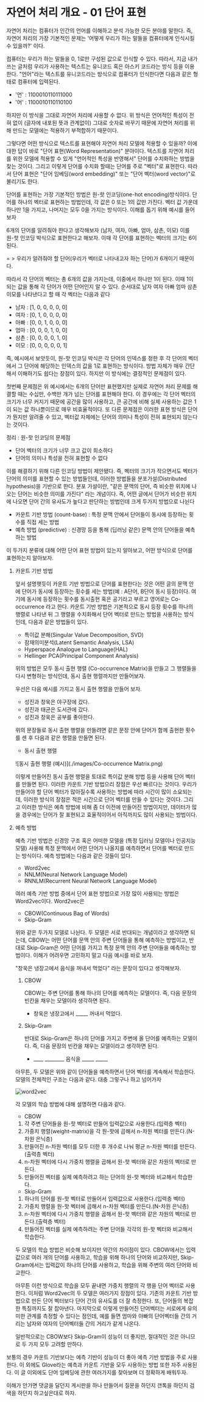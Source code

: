 # 자연어 처리 개요 - 01 단어 표현



자연어 처리는 컴퓨터가 인간의 언어를 이해하고 분석 가능한 모든 분야를 말한다. 즉, 자연어 처리의 가장 기본적인 문제는 '어떻게 우리가 하는 말들을 컴퓨터에게 인식시킬 수 있을까?' 이다.

컴퓨터는 우리가 하는 말들을 0, 1로만 구성된 값으로 인식할 수 있다. 따라서, 지금 내가 쓰는 글처럼 우리가 사용하는 텍스트는 유니코드 혹은 아스키 코드라는 방식 등을 이용한다. "언어"라는 텍스트를 유니코드라는 방식으로 컴퓨터가 인식한다면 다음과 같은 형태로 컴퓨터에 입력된다.

- '언' : 1100010110111000
- '어' : 1100010110110100

하지만 이 방식을 그대로 자연어 처리에 사용할 수 없다. 위 방식은 언어적인 특성이 전혀 없이 (글자에 내포된 뜻과 관계없이) 그대로 숫자로 바꾸기 때문에 자연어 처리를 위해 만드는 모델에는 적용하기 부적합하기 때문이다.

그렇다면 어떤 방식으로 텍스트를 표현해야 자연어 처리 모델에 적용할 수 있을까? 이에 대한 답이 바로 "단어 표현(Word Representation)" 분야이다. 텍스트를 자연어 처리를 위한 모델에 적용할 수 있게 "언어적인 특성을 반영해서" 단어를 수치화하는 방법을 찾는 것이다. 그리고 이렇게 단어를 수치화 할때는 단어를 주로 "벡터"로 표현한다. 따라서 단어 표현은 "단어 임베딩(word embedding)" 또는 "단어 벡터(word vector)"로 불리기도 한다.

단어를 표현하는 가장 기본적인 방법은 원-핫 인코딩(one-hot encoding)방식이다. 단어를 하나의 벡터로 표현하는 방법인데, 각 값은 0 또는 1의 값만 가진다. 벡터 값 가운데 하나만 1을 가지고, 나머지는 모두 0을 가지는 방식이다. 이해를 돕기 위해 예시를 들어보자

6개의 단어를 알려줘야 한다고 생각해보자 (남자, 여자, 아빠, 엄마, 삼촌, 이모) 이를 원-핫 인코딩 박식으로 표현한다고 해보자. 이때 각 단어를 표현하는 벡터의 크기는 6이 된다. 

= > 우리가 알려줘야 할 단어(우리가 벡터로 나타내고자 하는 단어)가 6개이기 때문이다.

따라서 각 단어의 벡터는 총 6개의 값을 가지는데, 이중에서 하나만 1이 된다. 이때 1이 되는 값을 통해 각 단어가 어떤 단어인지 알 수 있다. 순서대로 남자 여자 아빠 엄마 삼촌 이모를 나타낸다고 할 때 각 벡터는 다음과 같다

- 남자 : [1, 0, 0, 0, 0, 0]
- 여자 : [0, 1, 0, 0, 0, 0]
- 아빠 : [0, 0, 1, 0, 0, 0]
- 엄마 : [0, 0, 0, 1, 0, 0]
- 삼촌 : [0, 0, 0, 0, 1, 0]
- 이모 : [0, 0, 0, 0, 0, 1]

즉, 예시에서 보앗듯이,  원-핫 인코딩 박식은 각 단어의 인덱스를 정한 후 각 단어의 벡터에서 그 단어에 해당하는 인덱스의 값을 1로 표현하는 방식이다. 방법 자체가 매우 간단해서 이해하기도 쉽다는 장점이 있다. 하지만 이 방식에는 결정적인 문제점이 있다. 

첫번째 문제점은 위 예시에서는 6개의 단어만 표현했지만 실제로 자연어 처리 문제를 해결할 때는 수십만, 수백만 개가 넘는 단어를 표현해야 한다. 이 경우에는 각 단어 벡터의 크기가 너무 커지기 때문에 공간을 많이 사용하고, 큰 공간에 비해 실제 사용하는 값은 1이 되는 값 하나뿐이므로 매우 비효율적이다. 또 다른 문제점은 이러한 표현 방식은 단어가 뭔지만 알려줄 수 있고, 벡터값 자체에는 단어의 의미나 특성이 전혀 표현되지 않는다는 것이다.

정리 : 원-핫 인코딩의 문제점

- 단어 벡터의 크기가 너무 크고 값이 희소하다
- 단어의 의미나 특성을 전혀 표현할 수 없다

이를 해결하기 위해 다른 인코딩 방법이 제안됐다. 즉, 벡터의 크기가 작으면서도 벡터가 단어의 의미를 표현할 수 있는 방법들인데, 이러한 방법들을 분포가설(Distributed hypothesis)을 기반으로 한다. 분포 가설이란, "같은 문맥의 단어, 즉 비슷한 위치에 나오는 단어는 비슷한 의미를 가진다" 라는 개념이다. 즉, 어떤 글에서 단어가 비슷한 위치에 나오면 단어 간의 유사도가 높다고 판단하는 방법인데 크게 두가지 방법으로 나뉜다

- 카운트 기반 방법 (count-base) : 특정 문맥 안에서 단어들이 동시에 등장하는 횟수를 직접 세는 방법
- 예측 방법 (predictive) : 신경망 등을 통해 (딥러닝 같은) 문맥 안의 단어들을 예측하는 방법

이 두가지 분류에 대해 어떤 단어 표현 방법이 있는지 알아보고, 어떤 방식으로 단어를 표현하는지 알아보자.

1. 카운트 기반 방법

    앞서 설명햇듯이 카운트 기반 방법으로 단어를 표현한다는 것은 어떤 글의 문맥 안에 단어가 동시에 등장하는 횟수를 세는 방법(예 : A단어, B단어 동시 등장)이다. 여기에 동시에 등장하는 횟수를 동시출현 혹은 공기라고 부르고 영어로는 Co-occurrence 라고 한다. 카운트 기반 방법은 기본적으로 동시 등장 횟수를 하나의 행렬로 나타낸 뒤 그 행렬을 수치화해서 단어 벡터로 만드는 방법을 사용하는 방식인데, 다음과 같은 방법들이 있다.

    - 특이값 분해(Singular Value Decomposition, SVD)
    - 잠재의미분석(Latent Semantic Analysis, LSA)
    - Hyperspace Analogue to Language(HAL)
    - Hellinger PCA(Principal Component Analysis)

    위의 방법은 모두 동시 출현 행렬 (Co-occurrence Matrix)을 만들고 그 행렬들을 다시 변형하는 방식인데, 동시 출현 행렬까지만 만들어보자.

    우선은 다음 예시를 가지고 동시 출현 행렬을 만들어 보자.

    - 성진과 창욱은 야구장에 갔다.
    - 성진과 태균은 도서관에 갔다.
    - 성진과 창욱은 공부를 좋아한다.

    위의 문장들로 동시 출현 행렬을 만들려면 같은 문장 안에 단어가 함께 출현한 횟수를 센 후 다음과 같은 행렬을 만들면 된다.

    - 동시 출현 행렬

    ![동시 출현 행렬 (예시)](./images/Co-occurrence Matrix.png)

    이렇게 만들어진 동시 출현 행렬을 토대로 특이값 분해 방법 등을 사용해 단어 벡터를 만들면 된다. 이러한 카운트 기반 방법으리 장점은 우선 빠르다는 것이다. 우리가 만들어야 할 단어 벡터가 많아질수록 사용하는 방법에 따라 시간이 많이 소요되는데, 이러한 방식의 장점은 적은 시간으로 단어 벡터를 만들 수 있다는 것이다. 그리고 이러한 방식은 예측 방법에 비해 좀 더 이전에 만들어진 방법이지만, 데이터가 많을 경우에는 단어가 잘 표현되고 효율적이어서 아직까지도 많이 사용되는 방법이다.

2. 예측 방법

    예측 기반 방법은 신경망 구조 혹은 어떠한 모델을 (특정 딥러닝 모델이나 인공지능 모델) 사용해 특정 문맥에서 어떤 단어가 나올지를 예측하면서 단어를 벡터로 만드는 방식이다. 예측 방법에는 다음과 같은 것들이 있다.

    - Word2vec
    - NNLM(Neural Network Language Model)
    - RNNLM(Recurrent Neural Network Language Model)

    여러 예측 기반 방법 중에서 단어 표현 방법으로 가장 많이 사용되는 방법은 Word2vec이다. Word2vec은 

    - CBOW(Continuous Bag of Words)
    - Skip-Gram

    위와 같은 두가지 모델로 나뉜다.  두 모델은 서로 반대되는 개념이라고 생각하면 되는데, CBOW는 어떤 단어를 문맥 안의 주변 단어들을 통해 예측하는 방법이고, 반대로 Skip-Gram은 어떤 단어를 가지고 특정 문맥 안의 주변 단어들을 예측하는 방법이다. 이해가 어려우면 고민하지 말고 다음 예시를 바로 보자.

    "창욱은 냉장고에서 음식을 꺼내서 먹었다" 라는 문장이 있다고 생각해보자.

    1. CBOW

        CBOW는 주변 단어를 통해 하나의 단어를 예측하는 모델이다. 즉, 다음 문장의 빈칸을 채우는 모델이라 생각하면 된다.

        - 창욱은 냉장고에서 _____ 꺼내서 먹었다.
    2. Skip-Gram

        반대로 Skip-Gram은 하나의 단어를 가지고 주변에 올 단어를 예측하는 모델이다. 즉, 다음 문장의 빈칸을 채우는 모델이라고 생각하면 된다.

        - ____ ________ 음식을 _____ _____

    아무튼, 두 모델은 위와 같이 단어들을 예측하면서 단어 벡터를 계속해서 학습한다. 모델의 전체적인 구조는 다음과 같다. 대충 그렇구나 하고 넘어가자

    ![word2vec](./images/word2vec.png)

    각 모델의 학습 방법에 대해 설명하면 다음과 같다.

    - CBOW
    1. 각 주변 단어들을 원-핫 벡터로 만들어 입력값으로 사용한다.(입력층 벡터)
    2. 가중치 행렬(weight-matrix)을 각 원-핫에 곱해서 n-차원 벡터를 만든다.(N-차원 은닉층)
    3. 만들어진 n-차원 벡터를 모두 더한 후 개수로 나눠 평균 n-차원 벡터를 만든다.(출력층 벡터)
    4. n-차원 벡터에 다시 가중치 행렬을 곱해서 원-핫 벡터와 같은 차원의 벡터로 만든다.
    5. 만들어진 벡터를 실제 예측하려고 하는 단어의 원-핫 벡터와 비교해서 학습한다.

    - Skip-Gram
    1. 하나의 단어를 원-핫 벡터로 만들어서 입력값으로 사용한다.(입력층 벡터)
    2. 가중치 행렬을 원-핫 벡터에 곱해서 n-차원 벡터를 만든다.(N-차원 은닉층)
    3. n-차원 벡터에 다시 가중치 행렬을 곱해서 원-핫 벡터와 같은 차원의 벡터로 만든다.(출력층 벡터)
    4. 만들어진 벡터를 실제 예측하려는 주변 단어들 각각의 원-핫 벡터와 비교해서 학습한다.

    두 모델의 학습 방법은 비슷해 보이지만 약간의 차이점이 있다. CBOW에서는 입력값으로 여러 개의 단어를 사용하고, 학습을 위해 하나의 단어와 비교하지만, Skip-Gram에서는 입력값이 하나의 단어를 사용하고, 학습을 위해 주변의 여러 단어와 비교한다.

    아무튼 이런 방식으로 학습을 모두 끝내면 가중치 행렬의 각 행을 단어 벡터로 사용한다. 이처럼 Word2vec의 두 모델은 여러가지 장점이 있다. 기존의 카운트 기반 방법으로 만든 단어 벡터보다 단어 간의 유사도를 더 잘 측정한다. 또, 단어들의 복잡한 특징까지도 잘 잡아낸다. 마지막으로 이렇게 만들어진 단어벡터는 서로에게 유의미한 관계를 측정할 수 있다는 점인데, 예를 들면 엄마와 아빠의 단어벡터들 간의 거리는 남자와 여자의 단어벡터들 간의 거리가 같게 나온다.

    일반적으로는 CBOW보다 Skip-Gram이 성능이 더 좋지만, 절대적인 것은 아니므로 두 가지 모두 고려할 만하다.

보통의 경우 카운트 기반보다는 예측 기반이 성능이 더 좋아 예측 기반 방법을 주로 사용한다. 이 외에도 Glove라는 예측과 카운트 기반을 모두 사용하는 방법 또한 자주 사용된다. 이 글 이외에도 단어 임베딩에 관한 여러가지를 찾아보며 더 정확하게 배워두자. 

이해가 안가면 댓글을 달던지 게시판을 하나 만들어서 질문을 하던지 갠톡을 하던지 검색을 하던지 하고싶은대로 하자.